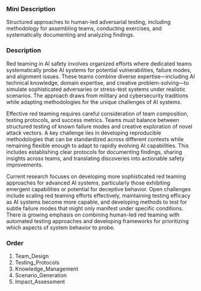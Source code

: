 ### Mini Description

Structured approaches to human-led adversarial testing, including methodology for assembling teams, conducting exercises, and systematically documenting and analyzing findings.

### Description

Red teaming in AI safety involves organized efforts where dedicated teams systematically probe AI systems for potential vulnerabilities, failure modes, and alignment issues. These teams combine diverse expertise—including AI technical knowledge, domain expertise, and creative problem-solving—to simulate sophisticated adversaries or stress-test systems under realistic scenarios. The approach draws from military and cybersecurity traditions while adapting methodologies for the unique challenges of AI systems.

Effective red teaming requires careful consideration of team composition, testing protocols, and success metrics. Teams must balance between structured testing of known failure modes and creative exploration of novel attack vectors. A key challenge lies in developing reproducible methodologies that can be standardized across different contexts while remaining flexible enough to adapt to rapidly evolving AI capabilities. This includes establishing clear protocols for documenting findings, sharing insights across teams, and translating discoveries into actionable safety improvements.

Current research focuses on developing more sophisticated red teaming approaches for advanced AI systems, particularly those exhibiting emergent capabilities or potential for deceptive behavior. Open challenges include scaling red teaming efforts effectively, maintaining testing efficacy as AI systems become more capable, and developing methods to test for subtle failure modes that might only manifest under specific conditions. There is growing emphasis on combining human-led red teaming with automated testing approaches and developing frameworks for prioritizing which aspects of system behavior to probe.

### Order

1. Team_Design
2. Testing_Protocols
3. Knowledge_Management
4. Scenario_Generation
5. Impact_Assessment
